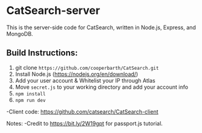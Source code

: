 # CatSearch-server
This is the server-side code for CatSearch, written in Node.js, Express, and MongoDB.


## Build Instructions:
1. git clone `https://github.com/cooperbarth/CatSearch.git`
2. Install Node.js (https://nodejs.org/en/download/)
3. Add your user account & Whitelist your IP through Atlas
4. Move `secret.js` to your working directory and add your account info
5. `npm install`
6. `npm run dev`

-Client code: https://github.com/catsearch/CatSearch-client

Notes:
-Credit to https://bit.ly/2W19gpt for passport.js tutorial.
